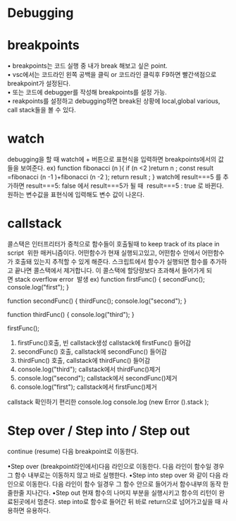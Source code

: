 # Debugging
# breakpoints
• breakpoints는 코드 실행 중 내가 break 해보고 싶은 point.<br/>
• vsc에서는 코드라인 왼쪽 공백을 클릭 or 코드라인 클릭후 F9하면 빨간색점으로 breakpoint가 설정된다.<br/>
• 또는 코드에 debugger를 작성해 breakpoints를 설정 가능.<br/>
• reakpoints를 설정하고 debugging하면 break된 상황에 local,global various, call stack들을 볼 수 있다.<br/>

# watch
debugging을 할 때 watch에 + 버튼으로 표현식을 입력하면 breakpoints에서의 값들을 보여준다.
ex)
function fibonacci (n ){
  if (n <2 )return n ;
  const result =fibonacci (n -1 )+fibonacci (n -2 );
  return result ;
}
watch에 result===5 를 추가하면
result===5: false 에서 result===5가 될 때  result===5 : true 로 바뀐다.
원하는 변수값을 표현식에 입력해도 변수 값이 나온다.

# callstack
콜스택은 인터프리터가 중척으로 함수들이 호출될때 to keep track of its place in script  위한 매커니즘이다. 
어떤함수가 현재 실행되고있고, 어떤함수 안에서 어떤함수가 호출돼 있는지 추적할 수 있게 해준다.
스크립트에서 함수가 실행되면 함수를 추가하고 끝나면 콜스택에서 제거합니다.
이 콜스택에 할당량보다 초과해서 들어가게 되면 stack overflow error  발생
ex)
function firstFunc() {
  secondFunc();
  console.log("first");
}

function secondFunc() {
  thirdFunc();
  console.log("second");
}

function thirdFunc() {
  console.log("third");
}

firstFunc();
1. firstFunc()호출, 빈 callstack생성 callstack에 firstFunc() 들어감
2. secondFunc() 호출, callstack에 secondFunc() 들어감
3. thirdFunc() 호출, callstack에 thirdFunc() 들어감
4. console.log("third"); callstack에서 thirdFunc()제거
5. console.log("second"); callstack에서 secondFunc()제거
6. console.log("first"); callstack에서 firstFunc()제거

callstack 확인하기 편리한 console.log
console.log (new Error ().stack );
# Step over / Step into / Step out

continue (resume)
다음 breakpoint로 이동한다.

•Step over
(breakpoint라인에서)다음 라인으로 이동한다. 
다음 라인이 함수일 경우 그 함수 내부로는 이동하지 않고 바로 실행한다.
•Step into
step over 와 같이 다음 라인으로 이동한다.
다음 라인이 함수 일경우 그 함수 안으로 들어가서 함수내부의 동작 한줄한줄 지나간다.
•Step out
현재 함수의 나머지 부분을 실행시키고 함수의 리턴이 완료된곳에서 멈춘다.
step into로 함수로 들어간 뒤 바로 return으로 넘어가고싶을 때 사용하면 유용하다.